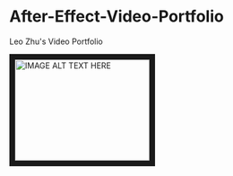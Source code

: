 # After-Effect-Video-Portfolio
Leo Zhu's Video Portfolio

<a href="https://player.vimeo.com/video/194138355" target="_blank"><img src="http://img.youtube.com/vi/YOUTUBE_VIDEO_ID_HERE/0.jpg" 
alt="IMAGE ALT TEXT HERE" width="240" height="180" border="10" /></a>
